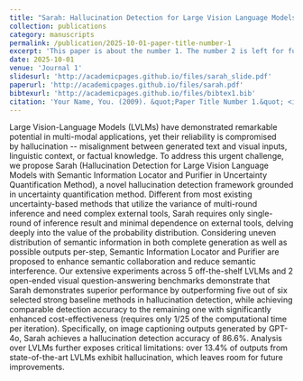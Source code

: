 ```yaml
---
title: "Sarah: Hallucination Detection for Large Vision Language Models with Semantic Information Locator and Purifier in Uncertainty Quantification Method"
collection: publications
category: manuscripts
permalink: /publication/2025-10-01-paper-title-number-1
excerpt: 'This paper is about the number 1. The number 2 is left for future work.'
date: 2025-10-01
venue: 'Journal 1'
slidesurl: 'http://academicpages.github.io/files/sarah_slide.pdf'
paperurl: 'http://academicpages.github.io/files/sarah.pdf'
bibtexurl: 'http://academicpages.github.io/files/bibtex1.bib'
citation: 'Your Name, You. (2009). &quot;Paper Title Number 1.&quot; <i>Journal 1</i>. 1(1).'
---
```

Large Vision-Language Models (LVLMs) have demonstrated remarkable potential in multi-modal applications, yet their reliability is compromised by hallucination -- misalignment between generated text and visual inputs, linguistic context, or factual knowledge. To address this urgent challenge, we propose Sarah (Hallucination Detection for Large Vision Language Models with Semantic Information Locator and Purifier in Uncertainty Quantification Method), a novel hallucination detection framework grounded in uncertainty quantification method. Different from most existing uncertainty-based methods that utilize the variance of multi-round inference and need complex external tools, Sarah requires only single-round of inference result and minimal dependence on external tools, delving deeply into the value of the probability distribution. Considering uneven distribution of semantic information in both complete generation as well as possible outputs per-step, Semantic Information Locator and Purifier are proposed to enhance semantic collaboration and reduce semantic interference. Our extensive experiments across 5 off-the-shelf LVLMs and 2 open-ended visual question-answering benchmarks demonstrate that Sarah demonstrates superior performance by outperforming five out of six selected strong baseline methods in hallucination detection, while achieving comparable detection accuracy to the remaining one with significantly enhanced cost-effectiveness (requires only 1/25 of the computational time per iteration). Specifically, on image captioning outputs generated by GPT-4o, Sarah achieves a hallucination detection accuracy of 86.6\%. Analysis over LVLMs further exposes critical limitations: over 13.4\% of outputs from state-of-the-art LVLMs exhibit hallucination, which leaves room for future improvements. 
